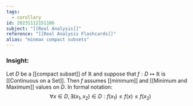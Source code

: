 ```yaml
---
tags:
  - corollary
id: 20231112151106
subject: "[[Real Analysis]]"
reference: "[[Real Analysis Flashcards]]"
alias: "minmax compact subsets"
---
```

### Insight:
Let $D$ be a [[compact subset]] of $\mathbb{R}$ and suppose that $f : D \mapsto \mathbb{R}$ is [[Continuous on a Set]]. Then $f$ assumes [[minimum]] and [[Minimum and Maximum]] values on $D$. In formal notation:
$$ \forall x \in D, \exists(x_1,x_{2}) \in D : f(x_{1}) \leq f(x) \leq f(x_{2}) $$
